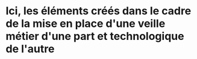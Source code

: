 # Ici, les éléments créés dans le cadre de la mise en place d'une veille métier d'une part et technologique de l'autre
